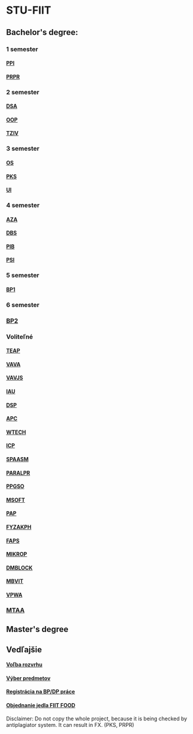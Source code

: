 # STU-FIIT

## Bachelor's degree:

### 1 semester

#### [PPI](Princípy%20počítačového%20inžinierstva)
#### [PRPR](Procedurálne%20programovanie)

### 2 semester

#### [DSA](Datové%20štruktúry%20a%20algoritmy)
#### [OOP](Objektovo-orientované%20programovanie)
#### [TZIV](Teoretické%20základy%20informatických%20vied)

### 3 semester

#### [OS](Operačné%20systémy)
#### [PKS](Počítačové%20a%20komunikačné%20siete)
#### [UI](Umelá%20inteligencia)

### 4 semester

#### [AZA](Analýza%20a%20zložitosť%20algoritmov)
#### [DBS](Databázové%20systémy)
#### [PIB](Princípy%20informačnej%20bezpečnosti)
#### [PSI](Princípy%20softvérového%20inžinierstva)

### 5 semester

#### [BP1](Bakalársky%20projekt%20I)

### 6 semester

### [BP2](Bakalárska%20práca)

### Voliteľné

#### [TEAP](Tvorba%20efektivnych%20algoritmov%20a%20programov)
#### [VAVA](Vývoj%20aplikácií%20s%20viacvrstvovou%20architektúrou)
#### [VAVJS](Vývoj%20aplikácií%20s%20viacvrstvovou%20architektúrou)
#### [IAU](Inteligentná%20analýza%20údajov)
#### [DSP](Programovanie%20pre%20dátovú%20vedu)
#### [APC](Aplikačné%20programovanie%20v%20C++)
#### [WTECH](Základy%20webových%20technológií)
#### [ICP](Interakcia%20človeka%20s%20počítačom)
#### [SPAASM](Systémové%20programovanie%20a%20asemblery)
#### [PARALPR](Paralelné%20Programovanie)
#### [PPGSO](Princípy%20počítačovej%20grafiky%20a%20spracovania%20obrazu)
#### [MSOFT](Modelovanie%20softvéru)
#### [PAP](Projektovanie%20aplikácií%20počítačov)
#### [FYZAKPH](Fyzikálne%20základy%20počítačových%20hier)
#### [FAPS](Forenzná%20analýza%20počítačových%20systémov)
#### [MIKROP](Mikropočítače)
#### [DMBLOCK](Digitálne%20meny%20a%20Blockchain)
#### [MBVIT](Manažment%20bezpečnosti%20v%20informačných%20technológiách)
#### [VPWA](Vývoj%20progresívnych%20webových%20aplikácií)
### [MTAA](Mobilné%20technológie%20a%20aplikácie)

## Master's degree

## Vedľajšie

#### [Voľba rozvrhu](Voľba%20rozvrhu.pdf)
#### [Výber predmetov](Výber%20predmetov.pdf)
#### [Registrácia na BP/DP práce](Voľba%20BP-DP.pdf)
#### [Objednanie jedla FIIT FOOD](FIIT%20FOOD.pdf)

Disclaimer: Do not copy the whole project, because it is being checked by antiplagiator system. It can result in FX. (PKS, PRPR)